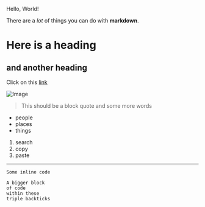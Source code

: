 Hello, World!

There are a *lot* of things you can do with **markdown**.

# Here is a heading
## and another heading

Click on this [link](https://www.google.com)

![Image](https://iconarchive.com/download/i103771/custom-icon-design/flatastic-7/Apple.ico)

> This should be a block quote
> and some more words

- people
- places
- things

1. search
2. copy
3. paste

---

`Some inline code`

```
A bigger block
of code
within these
triple backticks
```
